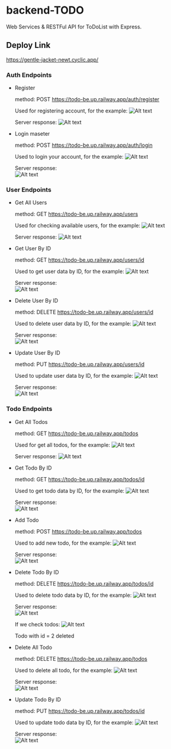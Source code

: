 # backend-TODO

Web Services & RESTFul API for ToDoList with Express.

## Deploy Link

https://gentle-jacket-newt.cyclic.app/

### Auth Endpoints

* Register

    method: POST
    https://todo-be.up.railway.app/auth/register

    Used for registering account, for the example:
    ![Alt text](img/image.png)

    Server response:
    ![Alt text](img/image-30.png)


* Login maseter

    method: POST
    https://todo-be.up.railway.app/auth/login

    Used to login your account, for the example:
    ![Alt text](img/image.png)

    Server response: <br />
    ![Alt text](img/image-3.png)

### User Endpoints

* Get All Users

    method: GET
    https://todo-be.up.railway.app/users

    Used for checking available users, for the example:
    ![Alt text](img/image-11.png)

    Server response:
    ![Alt text](img/image-6.png)

* Get User By ID

    method: GET
    https://todo-be.up.railway.app/users/id

    Used to get user data by ID, for the example:
    ![Alt text](img/image-7.png)

    Server response: <br />
    ![Alt text](img/image-9.png)

* Delete User By ID

    method: DELETE
    https://todo-be.up.railway.app/users/id

    Used to delete user data by ID, for the example:
    ![Alt text](img/image-12.png)

    Server response: <br />
    ![Alt text](img/image-13.png)

* Update User By ID

    method: PUT
    https://todo-be.up.railway.app/users/id

    Used to update user data by ID, for the example:
    ![Alt text](img/image-15.png)

    Server response: <br />
    ![Alt text](img/image-16.png)

### Todo Endpoints

* Get All Todos

    method: GET
    https://todo-be.up.railway.app/todos

    Used for get all todos, for the example:
    ![Alt text](img/image-17.png)

    Server response:
    ![Alt text](img/image-18.png)

* Get Todo By ID

    method: GET
    https://todo-be.up.railway.app/todos/id

    Used to get todo data by ID, for the example:
    ![Alt text](img/image-19.png)

    Server response: <br />
    ![Alt text](img/image-20.png)

* Add Todo

    method: POST
    https://todo-be.up.railway.app/todos

    Used to add new todo, for the example:
    ![Alt text](img/image-21.png)

    Server response: <br />
    ![Alt text](img/image-22.png)

* Delete Todo By ID

    method: DELETE
    https://todo-be.up.railway.app/todos/id

    Used to delete todo data by ID, for the example:
    ![Alt text](img/image-23.png)

    Server response: <br />
    ![Alt text](img/image-24.png)

    If we check todos:
    ![Alt text](img/image-25.png)

    Todo with id = 2 deleted

* Delete All Todo

    method: DELETE
    https://todo-be.up.railway.app/todos

    Used to delete all todo, for the example:
    ![Alt text](img/image-28.png)

    Server response: <br />
    ![Alt text](img/image-29.png)

* Update Todo By ID

    method: PUT
    https://todo-be.up.railway.app/todos/id

    Used to update todo data by ID, for the example:
    ![Alt text](img/image-26.png)

    Server response: <br />
    ![Alt text](img/image-27.png)